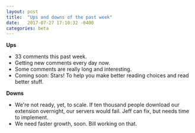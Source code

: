 ```yaml
---
layout: post
title:  "Ups and downs of the past week"
date:   2017-07-27 17:10:32 -0400
categories: beta
---
```

<b>Ups</b>
- 33 comments this past week. 
- Getting new comments every day now.
- Some comments are really long and interesting.
- Coming soon: Stars! To help you make better reading choices and read better stuff.  

<b>Downs</b>
- We're not ready, yet, to scale. If ten thousand people download our extension overnight, our servers would fail. Jeff can fix, but needs time to implement.
- We need faster growth, soon. Bill working on that.



